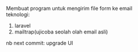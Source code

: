 Membuat program untuk mengirim file form ke email <br> 
teknologi:
1. laravel
2. mailtrap(ujicoba seolah olah email asli)

nb next commit: upgrade UI
